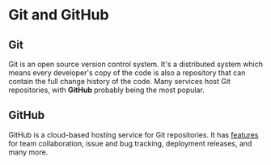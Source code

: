 # Git and GitHub

## Git
Git is an open source version control system. It's a distributed system which means every developer's copy of the code is also a repository that can contain the full change history of the code. Many services host Git repositories, with __GitHub__ probably being the most popular. 

## GitHub
GitHub is a cloud-based hosting service for Git repositories. It has [features](https://github.com/features) for team collaboration, issue and bug tracking, deployment releases, and many more.